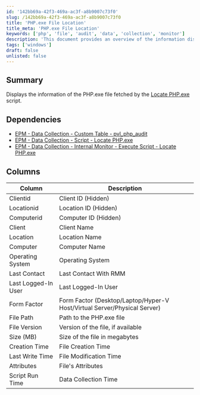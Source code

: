 ```yaml
---
id: '142bb69a-42f3-469a-ac3f-a8b9007c73f0'
slug: /142bb69a-42f3-469a-ac3f-a8b9007c73f0
title: 'PHP.exe File Location'
title_meta: 'PHP.exe File Location'
keywords: ['php', 'file', 'audit', 'data', 'collection', 'monitor']
description: 'This document provides an overview of the information displayed for the PHP.exe file, fetched by the Locate PHP.exe script. It outlines the dependencies, columns, and details relevant to PHP file auditing within the ConnectWise Automate environment.'
tags: ['windows']
draft: false
unlisted: false
---
```


## Summary

Displays the information of the PHP.exe file fetched by the [Locate PHP.exe](/docs/174c59f1-8d7f-44a0-b5de-d69145ab4a43) script.

## Dependencies

- [EPM - Data Collection - Custom Table - pvl_php_audit](/docs/10712956-11f1-47f6-ab0a-d063d2ca67d1)
- [EPM - Data Collection - Script - Locate PHP.exe](/docs/174c59f1-8d7f-44a0-b5de-d69145ab4a43)
- [EPM - Data Collection - Internal Monitor - Execute Script - Locate PHP.exe](/docs/20be21ac-550d-478e-b486-34d2879725e0)

## Columns

| Column                  | Description                                                                                      |
|------------------------|--------------------------------------------------------------------------------------------------|
| Clientid               | Client ID (Hidden)                                                                                |
| Locationid             | Location ID (Hidden)                                                                              |
| Computerid             | Computer ID (Hidden)                                                                              |
| Client                 | Client Name                                                                                     |
| Location               | Location Name                                                                                   |
| Computer               | Computer Name                                                                                   |
| Operating System       | Operating System                                                                                 |
| Last Contact           | Last Contact With RMM                                                                           |
| Last Logged-In User    | Last Logged-In User                                                                              |
| Form Factor            | Form Factor (Desktop/Laptop/Hyper-V Host/Virtual Server/Physical Server)                      |
| File Path              | Path to the PHP.exe file                                                                         |
| File Version           | Version of the file, if available                                                                  |
| Size (MB)             | Size of the file in megabytes                                                                    |
| Creation Time          | File Creation Time                                                                                |
| Last Write Time        | File Modification Time                                                                            |
| Attributes             | File's Attributes                                                                                 |
| Script Run Time        | Data Collection Time                                                                              |